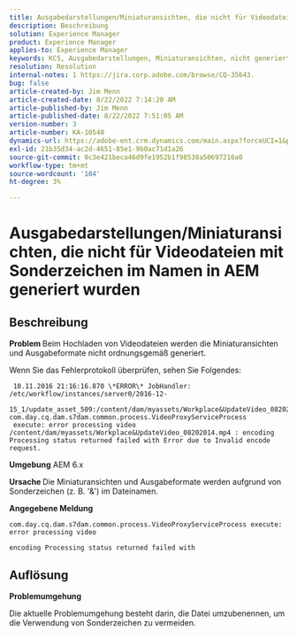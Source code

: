 ```yaml
---
title: Ausgabedarstellungen/Miniaturansichten, die nicht für Videodateien mit Sonderzeichen im Namen in AEM generiert wurden
description: Beschreibung
solution: Experience Manager
product: Experience Manager
applies-to: Experience Manager
keywords: KCS, Ausgabedarstellungen, Miniaturansichten, nicht generiert, Videodateien, Sonderzeichen, Name, AEM, Adobe Experience Manager
resolution: Resolution
internal-notes: 1 https://jira.corp.adobe.com/browse/CQ-35643.
bug: false
article-created-by: Jim Menn
article-created-date: 8/22/2022 7:14:20 AM
article-published-by: Jim Menn
article-published-date: 8/22/2022 7:51:05 AM
version-number: 3
article-number: KA-10540
dynamics-url: https://adobe-ent.crm.dynamics.com/main.aspx?forceUCI=1&pagetype=entityrecord&etn=knowledgearticle&id=75806a09-ea21-ed11-b83e-0022480866ad
exl-id: 21b35d34-ac2d-4651-85e1-9b0ac71d1a26
source-git-commit: 0c3e421beca46d9fe1952b1f98538a50697216a0
workflow-type: tm+mt
source-wordcount: '104'
ht-degree: 3%

---
```


# Ausgabedarstellungen/Miniaturansichten, die nicht für Videodateien mit Sonderzeichen im Namen in AEM generiert wurden

## Beschreibung


<b>Problem </b>
Beim Hochladen von Videodateien werden die Miniaturansichten und Ausgabeformate nicht ordnungsgemäß generiert.

Wenn Sie das Fehlerprotokoll überprüfen, sehen Sie Folgendes:

```
 10.11.2016 21:16:16.870 \*ERROR\* JobHandler: /etc/workflow/instances/server0/2016-12-
 15_1/update_asset_509:/content/dam/myassets/Workplace&UpdateVideo_08202014.mp4/jcr:content/renditions/original com.day.cq.dam.s7dam.common.process.VideoProxyServiceProcess 
 execute: error processing video /content/dam/myassets/Workplace&UpdateVideo_08202014.mp4 : encoding Processing status returned failed with Error due to Invalid encode request. 
```

<b>Umgebung</b>
AEM 6.x

<b>Ursache </b>
Die Miniaturansichten und Ausgabeformate werden aufgrund von Sonderzeichen (z. B. &#39;&amp;&#39;) im Dateinamen.
 

<b>Angegebene Meldung</b>


```
com.day.cq.dam.s7dam.common.process.VideoProxyServiceProcess execute: error processing video

encoding Processing status returned failed with
```



## Auflösung


<b>Problemumgehung</b>

Die aktuelle Problemumgehung besteht darin, die Datei umzubenennen, um die Verwendung von Sonderzeichen zu vermeiden.
